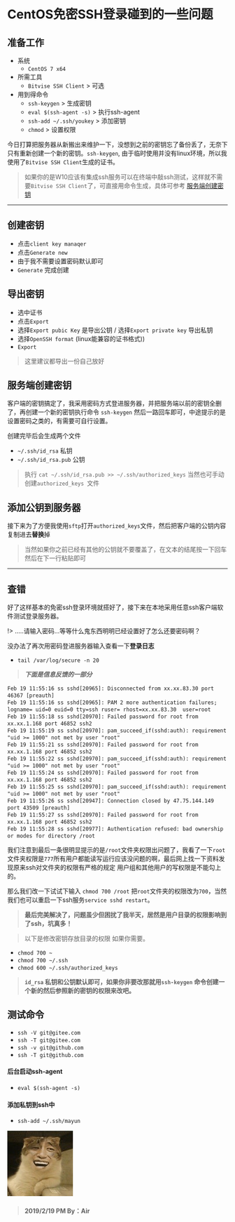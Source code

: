# []()CentOS免密SSH登录碰到的一些问题


## 准备工作
* 系统
    * `CentOS 7 x64`
* 所需工具
    * `Bitvise SSH Client`  >   可选
* 用到得命令
    * `ssh-keygen`  >   生成密钥
    * `eval $(ssh-agent -s)`    >   执行ssh-agent
    * `ssh-add ~/.ssh/youkey`   >   添加密钥
    * `chmod`   >   设置权限


今日打算把服务器从新搬出来维护一下，没想到之前的密钥忘了备份丢了，无奈下只有重新创建一个新的密钥。`ssh-keygen`, 由于临时使用并没有linux环境，所以我使用了`Bitvise SSH Client`生成的证书。

> 如果你的是W10应该有集成ssh服务可以在终端中敲ssh测试，这样就不需要`Bitvise SSH Client`了，可直接用命令生成，具体可参考 [服务端创建密钥](#服务端创建密钥)

---

## 创建密钥

* 点击`client key manaqer`
* 点击`Generate new`
* 由于我不需要设置密码默认即可
* `Generate` 完成创建

## 导出密钥

* 选中证书
* 点击`Export`
* 选择`Export pubic Key` 是导出公钥 / 选择`Export private key` 导出私钥
* 选择`OpenSSH format` (linux能兼容的证书格式))
* `Export`

> 这里建议都导出一份自己放好

## 服务端创建密钥
客户端的密钥搞定了，我采用密码方式登进服务器，并把服务端以前的密钥全删了，再创建一个新的密钥执行命令 `ssh-keygen` 然后一路回车即可，中途提示的是设置密码之类的，有需要可自行设置。

创建完毕后会生成两个文件

* `~/.ssh/id_rsa`       私钥
* `~/.ssh/id_rsa.pub`   公钥

> 执行 `cat ~/.ssh/id_rsa.pub >> ~/.ssh/authorized_keys` 当然也可手动创建`authorized_keys `文件

## 添加公钥到服务器

接下来为了方便我使用`sftp`打开`authorized_keys`文件，然后把客户端的公钥内容复制进去**替换**掉
> 当然如果你之前已经有其他的公钥就不要覆盖了，在文本的结尾按一下回车然后在下一行粘贴即可

---

## 查错

好了这样基本的免密ssh登录环境就搭好了，接下来在本地采用任意ssh客户端软件测试登录服务器。

!> .....请输入密码...等等什么鬼东西明明已经设置好了怎么还要密码啊？

没办法了再次用密码登进服务器输入查看一下**登录日志**

* `tail /var/log/secure -n 20`

> ***下面是信息反馈的一部分***

```shell
Feb 19 11:55:16 ss sshd[20965]: Disconnected from xx.xx.83.30 port 46367 [preauth]
Feb 19 11:55:16 ss sshd[20965]: PAM 2 more authentication failures; logname= uid=0 euid=0 tty=ssh ruser= rhost=xx.xx.83.30  user=root
Feb 19 11:55:18 ss sshd[20970]: Failed password for root from xx.xx.1.168 port 46852 ssh2
Feb 19 11:55:19 ss sshd[20970]: pam_succeed_if(sshd:auth): requirement "uid >= 1000" not met by user "root"
Feb 19 11:55:21 ss sshd[20970]: Failed password for root from xx.xx.1.168 port 46852 ssh2
Feb 19 11:55:22 ss sshd[20970]: pam_succeed_if(sshd:auth): requirement "uid >= 1000" not met by user "root"
Feb 19 11:55:24 ss sshd[20970]: Failed password for root from xx.xx.1.168 port 46852 ssh2
Feb 19 11:55:25 ss sshd[20970]: pam_succeed_if(sshd:auth): requirement "uid >= 1000" not met by user "root"
Feb 19 11:55:26 ss sshd[20947]: Connection closed by 47.75.144.149 port 43509 [preauth]
Feb 19 11:55:27 ss sshd[20970]: Failed password for root from xx.xx.1.168 port 46852 ssh2
Feb 19 11:55:28 ss sshd[20977]: Authentication refused: bad ownership or modes for directory /root
```

我们注意到最后一条很明显提示的是`/root`文件夹权限出问题了，我看了一下`root`文件夹权限是`777`所有用户都能读写运行应该没问题的啊，最后网上找一下资料发现原来ssh对文件夹的权限有严格的规定 用户组和其他用户的写权限是不能勾上的。

那么我们改一下试试下输入 `chmod 700 /root` 把`root`文件夹的权限改为`700`，当然我们也可以重启一下ssh服务`service sshd restart`。

> **最后完美解决了，问题虽少但困扰了我半天，居然是用户目录的权限影响到了ssh，坑真多！**

> 以下是修改密钥存放目录的权限 如果你需要。

* `chmod 700 ~`
* `chmod 700 ~/.ssh`
* `chmod 600 ~/.ssh/authorized_keys`

> **`id_rsa` 私钥和公钥默认即可，如果你非要改那就用`ssh-keygen` 命令创建一个新的然后参照新的密钥的权限来改吧。**

## 测试命令
* `ssh -V git@gitee.com`
* `ssh -T git@gitee.com`
* `ssh -v git@github.com`
* `ssh -T git@github.com`

#### 后台启动ssh-agent

* `eval $(ssh-agent -s)`

#### 添加私钥到ssh中

* `ssh-add ~/.ssh/mayun`


![我是金馆长](../../img/jgz.jpg ':size=200')


> #### []()2019/2/19 PM By：Air